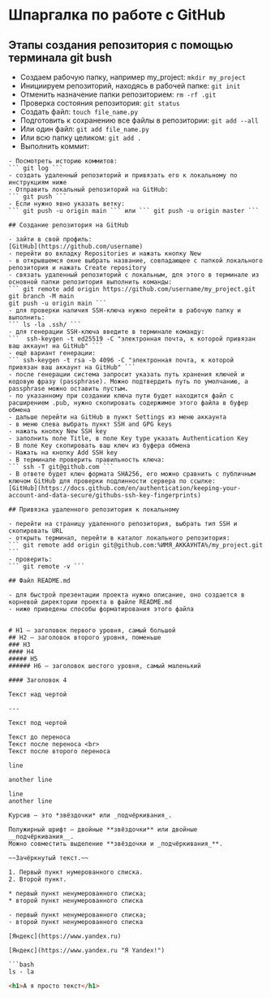 
# Шпаргалка по работе с GitHub

## Этапы создания репозитория с помощью терминала git bush

- Создаем рабочую папку, например my_project:
``` mkdir my_project ```
- Инициируем репозиторий, находясь в рабочей папке:
``` git init ```
- Отменить назначение папки репозиторием:
``` rm -rf .git ```
- Проверка состояния репозитория:
``` git status ```
- Создать файл:
``` touch file_name.py ```
- Подготовить к сохранению все файлы в репозитории:
``` git add --all ```
- Или один файл:
``` git add file_name.py ```
- Или всю папку целиком:
``` git add . ```
- Выполнить коммит:
``` git commit -m 'Commit name'
- Посмотреть историю коммитов:
``` git log ```
- создать удаленный репозиторий и привязать его к локальному по инструкциям ниже
- Отправить локальный репозиторий на GitHub:
``` git push ```
- Если нужно явно указать ветку:
``` git push -u origin main ``` или ``` git push -u origin master ```

## Создание репозитория на GitHub

- зайти в свой профиль:
[GitHub](https://github.com/username)
- перейти во вкладку Repositories и нажать кнопку New
- в открывшемся окне выбрать название, совпадающее с папкой локального репозитория и нажать Create repository
- связать удаленный репозиторий с локальным, для этого в терминале из основной папки репозитория выполнить команды:
``` git remote add origin https://github.com/username/my_project.git
git branch -M main
git push -u origin main ```
- для проверки наличия SSH-ключа нужно перейти в рабочую папку и выполнить:
``` ls -la .ssh/ ```
- для генерации SSH-ключа введите в терминале команду:
```  ssh-keygen -t ed25519 -C "электронная почта, к которой привязан ваш аккаунт на GitHub" ```
- ещё вариант генерации:
``` ssh-keygen -t rsa -b 4096 -C "электронная почта, к которой привязан ваш аккаунт на GitHub" ```
- после генерации система запросит указать путь хранения ключей и кодовую фразу (passphrase). Можно подтвердить путь по умолчанию, а passphrase можно оставить пустым.
- по указанному при создании ключа пути будет находится файл с расширением .pub, нужно скопировать содержимое этого файла в буфер обмена
- дальше перейти на GitHub в пункт Settings из меню аккаунта
- в меню слева выбрать пункт SSH and GPG keys
- нажать кнопку New SSH key
- заполнить поле Title, в поле Key type указать Authentication Key
- В поле Key скопировать ваш ключ из буфера обмена
- Нажать на кнопку Add SSH key
- В терминале проверить правильность ключа:
``` ssh -T git@github.com ```
- В ответе будет ключ формата SHA256, его можно сравнить с публичным ключом GitHub для проверки подлинности сервера по ссылке:
[GitHub](https://docs.github.com/en/authentication/keeping-your-account-and-data-secure/githubs-ssh-key-fingerprints)

## Привязка удаленного репозитория к локальному

- перейти на страницу удаленного репозитория, выбрать тип SSH и скопировать URL
- открыть терминал, перейти в каталог локального репозитория:
``` git remote add origin git@github.com:%ИМЯ_АККАУНТА%/my_project.git ```
- проверить:
``` git remote -v ```

## Файл README.md

- для быстрой презентации проекта нужно описание, оно создается в корневой директории проекта в файле README.md
- ниже приведены способы форматирования этого файла


# H1 — заголовок первого уровня, самый большой
## H2 — заголовок второго уровня, поменьше
### H3
#### H4
##### H5
###### H6 — заголовок шестого уровня, самый маленький

#### Заголовок 4

Текст над чертой

---

Текст под чертой

Текст до переноса  
Текст после переноса <br>
Текст после второго переноса

line

another line

line  
another line

Курсив — это *звёздочки* или _подчёркивания_.

Полужирный шрифт — двойные **звёздочки** или двойные __подчёркивания__.
Можно совместить выделение **звёздочки и _подчёркивания_**.

~~Зачёркнутый текст.~~

1. Первый пункт нумерованного списка.
2. Второй пункт.

* первый пункт ненумерованного списка;
* второй пункт ненумерованного списка

- первый пункт ненумерованного списка;
- второй пункт ненумерованного списка 

[Яндекс](https://www.yandex.ru) 

[Яндекс](https://www.yandex.ru "Я Yandex!") 

```bash
ls - la
```
```html
<h1>А я просто текст</h1>
```
